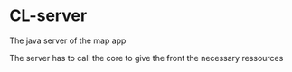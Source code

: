 # CL-server
The java server of the map app

The server has to call the core to give the front the necessary ressources
